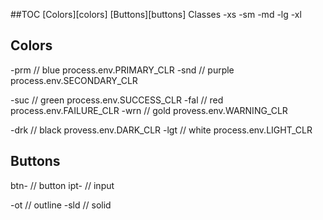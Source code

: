 ##TOC
[Colors][colors]
[Buttons][buttons]
Classes
-xs
-sm
-md
-lg
-xl

## Colors
-prm // blue process.env.PRIMARY_CLR
-snd // purple process.env.SECONDARY_CLR

-suc // green process.env.SUCCESS_CLR
-fal // red process.env.FAILURE_CLR
-wrn // gold provess.env.WARNING_CLR

-drk // black provess.env.DARK_CLR
-lgt // white process.env.LIGHT_CLR

## Buttons
btn- // button
ipt- // input

-ot // outline
-sld // solid



